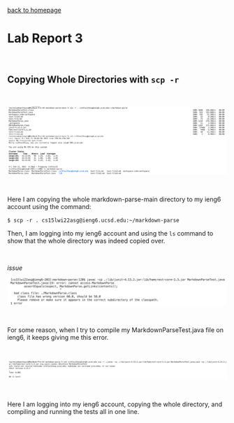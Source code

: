[back to homepage](index.md)

# Lab Report 3

<br />

## Copying Whole Directories with ```scp -r```

<br />

![image](CopyingWholeDirectory.png)

<br />

Here I am copying the whole markdown-parse-main directory to my ieng6 account using the command:

```
$ scp -r . cs15lwi22asg@ieng6.ucsd.edu:~/markdown-parse
```

Then, I am logging into my ieng6 account and using the ```ls``` command to show that the whole directory was indeed copied over.

<br />

*issue*

![image](CompileError.png)

<br />

For some reason, when I try to compile my MarkdownParseTest.java file on ieng6, it keeps giving me this error.

<br />

![image](CopyingAndRunning.png)

<br />

Here I am logging into my ieng6 account, copying the whole directory, and compiling and running the tests all in one line.